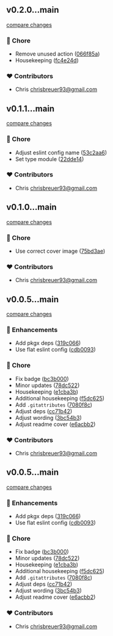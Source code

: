 
## v0.2.0...main

[compare changes](https://github.com/stacksjs/bun-ts-starter/compare/v0.2.0...main)

### 🏡 Chore

- Remove unused action ([066f85a](https://github.com/stacksjs/bun-ts-starter/commit/066f85a))
- Housekeeping ([fc4e24d](https://github.com/stacksjs/bun-ts-starter/commit/fc4e24d))

### ❤️ Contributors

- Chris <chrisbreuer93@gmail.com>

## v0.1.1...main

[compare changes](https://github.com/stacksjs/bun-ts-starter/compare/v0.1.1...main)

### 🏡 Chore

- Adjust eslint config name ([53c2aa6](https://github.com/stacksjs/bun-ts-starter/commit/53c2aa6))
- Set type module ([22dde14](https://github.com/stacksjs/bun-ts-starter/commit/22dde14))

### ❤️ Contributors

- Chris <chrisbreuer93@gmail.com>

## v0.1.0...main

[compare changes](https://github.com/stacksjs/bun-ts-starter/compare/v0.1.0...main)

### 🏡 Chore

- Use correct cover image ([75bd3ae](https://github.com/stacksjs/bun-ts-starter/commit/75bd3ae))

### ❤️ Contributors

- Chris <chrisbreuer93@gmail.com>

## v0.0.5...main

[compare changes](https://github.com/stacksjs/bun-ts-starter/compare/v0.0.5...main)

### 🚀 Enhancements

- Add pkgx deps ([319c066](https://github.com/stacksjs/bun-ts-starter/commit/319c066))
- Use flat eslint config ([cdb0093](https://github.com/stacksjs/bun-ts-starter/commit/cdb0093))

### 🏡 Chore

- Fix badge ([bc3b000](https://github.com/stacksjs/bun-ts-starter/commit/bc3b000))
- Minor updates ([78dc522](https://github.com/stacksjs/bun-ts-starter/commit/78dc522))
- Housekeeping ([e1cba3b](https://github.com/stacksjs/bun-ts-starter/commit/e1cba3b))
- Additional housekeeping ([f5dc625](https://github.com/stacksjs/bun-ts-starter/commit/f5dc625))
- Add `.gitattributes` ([7080f8c](https://github.com/stacksjs/bun-ts-starter/commit/7080f8c))
- Adjust deps ([cc71b42](https://github.com/stacksjs/bun-ts-starter/commit/cc71b42))
- Adjust wording ([3bc54b3](https://github.com/stacksjs/bun-ts-starter/commit/3bc54b3))
- Adjust readme cover ([e6acbb2](https://github.com/stacksjs/bun-ts-starter/commit/e6acbb2))

### ❤️ Contributors

- Chris <chrisbreuer93@gmail.com>

## v0.0.5...main

[compare changes](https://github.com/stacksjs/bun-ts-starter/compare/v0.0.5...main)

### 🚀 Enhancements

- Add pkgx deps ([319c066](https://github.com/stacksjs/bun-ts-starter/commit/319c066))
- Use flat eslint config ([cdb0093](https://github.com/stacksjs/bun-ts-starter/commit/cdb0093))

### 🏡 Chore

- Fix badge ([bc3b000](https://github.com/stacksjs/bun-ts-starter/commit/bc3b000))
- Minor updates ([78dc522](https://github.com/stacksjs/bun-ts-starter/commit/78dc522))
- Housekeeping ([e1cba3b](https://github.com/stacksjs/bun-ts-starter/commit/e1cba3b))
- Additional housekeeping ([f5dc625](https://github.com/stacksjs/bun-ts-starter/commit/f5dc625))
- Add `.gitattributes` ([7080f8c](https://github.com/stacksjs/bun-ts-starter/commit/7080f8c))
- Adjust deps ([cc71b42](https://github.com/stacksjs/bun-ts-starter/commit/cc71b42))
- Adjust wording ([3bc54b3](https://github.com/stacksjs/bun-ts-starter/commit/3bc54b3))
- Adjust readme cover ([e6acbb2](https://github.com/stacksjs/bun-ts-starter/commit/e6acbb2))

### ❤️ Contributors

- Chris <chrisbreuer93@gmail.com>

